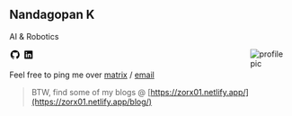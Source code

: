 
<h2>
Nandagopan K
  </h2>
  AI & Robotics
    
[<img src="./.assets/github.png" width=20px>](https://github.com/zorx01)
[<img src="./.assets/linkedin.png" width=20px>](https://www.linkedin.com/in/nandagopan-kalathil)
<img src="https://zorx01.netlify.app/patrick.webp" alt="profile pic" align="right" width=75>

<!-- [<img src="./.assets/twitter.png" width=20px>](https://twitter.com/bruttazz_) -->


Feel free to ping me over [matrix](https://matrix.to/#/@zorx.01:matrix.org) / [email](mailto:nandagopan.k01@gmail.com)

> BTW, find some of my blogs @ [https://zorx01.netlify.app/](https://zorx01.netlify.app/blog/)
